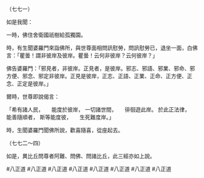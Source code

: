 （七七一）

如是我聞：

一時，佛住舍衛國祇樹給孤獨園。

時，有生聞婆羅門來詣佛所，與世尊面相問訊慰勞，問訊慰勞已，退坐一面，白佛言：「瞿曇！謂非彼岸及彼岸。瞿曇！云何非彼岸？云何彼岸？」

佛告婆羅門：「邪見者，非彼岸。正見者，是彼岸。邪志、邪語、邪業、邪命、邪方便、邪念、邪定非彼岸。正見是彼岸，正志、正語、正業、正命、正方便、正念、正定是彼岸。」

爾時，世尊即說偈言：

「希有諸人民，　　能度於彼岸，
一切諸世間，　　徘徊遊此岸。
於此正法律，　　能善隨順者，
斯等能度彼，　　生死難度岸。」

時，生聞婆羅門聞佛所說，歡喜隨喜，從座起去。

（七七二～四）

如是，異比丘問尊者阿難、問佛、問諸比丘，此三經亦如上說。






#八正道
#八正道
#八正道
#八正道
#八正道
#八正道
#八正道
#八正道
